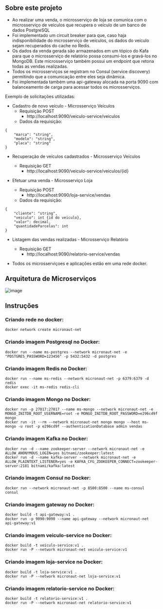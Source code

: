 ## Sobre este projeto

* Ao realizar uma venda, o microsserviço de loja se comunica com o microsserviço de veículos que recupera o veículo de um banco de dados PostgreSQL
* Foi implementado um circuit breaker para que, caso haja indisponibilidade do microsserviço de veículos, os dados do veículo sejam recuperados do cache no Redis.
* Os dados da venda gerada são armazenados em um tópico do Kafa para que o microsserviço de relatório possa consumi-los e gravá-los no MongoDB. Este microsserviço também possui um endpoint que retona todas as vendas realizadas.
* Todos os microsserviços se registram no Consul (service discovery) permitindo que a comunicação entre eles seja dinâmica.
* Foi implementada também uma api-gateway alocada na porta 9090 com balanceamento de carga para acessar todos os microsserviços.

Exemplo de solicitações utilizadas:

* Cadastro de novo veículo - Microsserviço Veículos
	- Requisição POST
		- http://localhost:9090/veiculo-service/veiculos
	- Dados da requisição:
```
{
	"marca": "string",
	"modelo": "string",
	"placa": "string"
}
```

* Recuperação de veículos cadastrados - Microsserviço Veículos
	- Requisição GET
		- http://localhost:9090/veiculo-service/veiculos/{id}

* Efetuar uma venda - Microsserviço Loja
	- Requisição POST
		- http://localhost:9090/loja-service/vendas
	- Dados da requisição:
```
{
	"cliente": "string",
	"veiculo": int {id do veiculo},
	"valor": decimal,
	"quantidadeParcelas": int
}
```

* Listagem das vendas realizadas - Microsserviço Relatório
	- Requisição GET
		- http://localhost:9090/relatorio-service/vendas

* Todos os microsserviçoes e aplicações estão em uma rede docker.

## Arquitetura de Microserviços

![image](https://user-images.githubusercontent.com/59898958/138009488-ee7427b5-b824-41c2-adf4-084954ded4de.png)

## Instruções

### Criando rede no docker:

```
docker network create micronaut-net
```

### Criando imagem Postgresql no Docker:

```
docker run --name ms-postgres --network micronaut-net -e "POSTGRES_PASSWORD=123456" -p 5432:5432 -d postgres
```

### Criando imagem Redis no Docker:

```
docker run --name ms-redis --network micronaut-net -p 6379:6379 -d redis
docker exec -it ms-redis redis-cli
```

### Criando imagem Mongo no Docker:

```
docker run -p 27017:27017 --name ms-mongo --network micronaut-net -e MONGO_INITDB_ROOT_USERNAME=root -e MONGO_INITDB_ROOT_PASSWORD=e296cd9f mongo
docker run -it --rm --network micronaut-net mongo mongo --host ms-mongo -u root -p e296cd9f --authenticationDatabase admin vendas
```

### Criando imagem Kafka no Docker:

```
docker run -d --name zookeeper-server --network micronaut-net -e ALLOW_ANONYMOUS_LOGIN=yes bitnami/zookeeper:latest
docker run -d --name kafka-server --network micronaut-net -e ALLOW_PLAINTEXT_LISTENER=yes -e KAFKA_CFG_ZOOKEEPER_CONNECT=zookeeper-server:2181 bitnami/kafka:latest
```

### Criando imagem Consul no Docker:

```
docker run --network micronaut-net -p 8500:8500 --name ms-consul consul
```

### Criando imagem gateway no Docker:

```
docker build -t api-gateway:v1 .
docker run -p 9090:9090 --name api-gateway --network micronaut-net api-gateway:v1
```

### Criando imagem veiculo-service no Docker:

```
docker build -t veiculo-service:v1 .
docker run -P --network micronaut-net veiculo-service:v1
```

### Criando imagem loja-service no Docker:

```
docker build -t loja-service:v1 .
docker run -P --network micronaut-net loja-service:v1
```

### Criando imagem relatorio-service no Docker:

```
docker build -t relatorio-service:v1 .
docker run -P --network micronaut-net relatorio-service:v1
```
